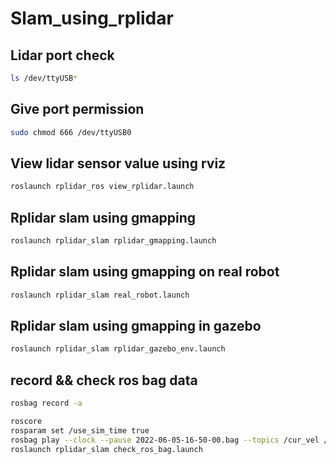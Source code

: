 # Slam_using_rplidar

## Lidar port check
```bash
ls /dev/ttyUSB* 
```

## Give port permission
```bash
sudo chmod 666 /dev/ttyUSB0
```

## View lidar sensor value using rviz
```bash
roslaunch rplidar_ros view_rplidar.launch
```

## Rplidar slam using gmapping
```bash
roslaunch rplidar_slam rplidar_gmapping.launch
```

## Rplidar slam using gmapping on real robot
```bash
roslaunch rplidar_slam real_robot.launch
```

## Rplidar slam using gmapping in gazebo
```bash
roslaunch rplidar_slam rplidar_gazebo_env.launch
```




## record && check ros bag data
```bash
rosbag record -a

roscore
rosparam set /use_sim_time true
rosbag play --clock --pause 2022-06-05-16-50-00.bag --topics /cur_vel /scan /cmd_vel
roslaunch rplidar_slam check_ros_bag.launch 
```

